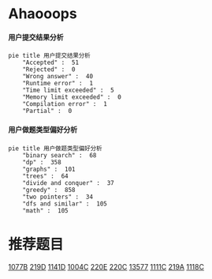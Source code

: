 # Ahaooops

<!-- tabs:start -->



#### **用户提交结果分析**

```mermaid
pie title 用户提交结果分析
    "Accepted" :  51
    "Rejected" :  0
    "Wrong answer" :  40
    "Runtime error" :  1
    "Time limit exceeded" :  5
    "Memory limit exceeded" :  0
    "Compilation error" :  1
    "Partial" :  0
```

#### **用户做题类型偏好分析**

```mermaid
pie title 用户做题类型偏好分析
    "binary search" :  68
    "dp" :  358
    "graphs" :  101
    "trees" :  64
    "divide and conquer" :  37
    "greedy" :  858
    "two pointers" :  34
    "dfs and similar" :  105
    "math" :  105
```



<!-- tabs:end -->
# 推荐题目
[1077B](https://codeforces.com/contest/1077/problem/B)
[219D](https://codeforces.com/contest/219/problem/D)
[1141D](https://codeforces.com/contest/1141/problem/D)
[1004C](https://codeforces.com/contest/1004/problem/C)
[220E](https://codeforces.com/contest/220/problem/E)
[220C](https://codeforces.com/contest/220/problem/C)
[13577](https://codeforces.com/contest/1357/problem/7)
[1111C](https://codeforces.com/contest/1111/problem/C)
[219A](https://codeforces.com/contest/219/problem/A)
[1118C](https://codeforces.com/contest/1118/problem/C)
